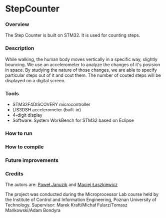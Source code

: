 # StepCounter
### Overview
The Step Counter is built on STM32. It is used for counting steps.
### Description
While walking, the human body moves vertically in a specific way, slightly bouncing. We use an accelerometer to analyze the changes of it's posision in space. By studying the nature of those changes, we are able to specify particular steps out of it and cout them. The number of couted steps will be displayed on a digital screen.
### Tools
* STM32F4DISCOVERY microcontroller
* LIS3DSH accelerometer (built-in)
* 4-digit display
* Software: System WorkBench for STM32 based on Eclipse
### How to run

### How to compile

### Future improvements

### Credits
The autors are: [Paweł Januzik](https://github.com/paweljanpawel) and [Maciej Łaszkiewicz](https://github.com/MaciejunioYJB)

The project was conducted during the Microprocessor Lab course held by the Institute of Control and Information Engineering, Poznan University of Technology.
Supervisor: Marek Kraft/Michał Fularz/Tomasz Mańkowski/Adam Bondyra

